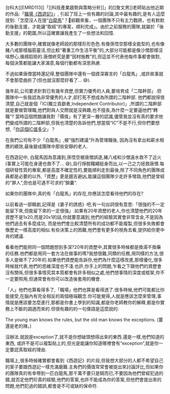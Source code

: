 台科大[[EMRD113]]「[[科技產業趨勢與策略分析]]」的[[詹文男]]老師貼出他近期的作品:「[職場《西遊記》](https://udn.com/news/story/123296/8271443)」, 引起了班上一些有趣的討論,其中最有趣的,是有人這麼提到:「怎麼沒人在提“[白龍馬](https://zh.m.wikipedia.org/zh-tw/%E7%99%BD%E9%BE%99%E9%A9%AC)”？🤣綜觀來看，一個團隊不只有主力戰將，也有默默的後勤支援，才能讓“取經”的專案，順利完成」。由於之前服務的團隊,就屬於「後勤支援」的範圍,所以這確實讓我產生了一些想法和回憶.

大多數的團隊中,確實就像老師說的那樣形形色色.有像孫悟空那樣全能型的,也有像豬八戒那樣腦筋靈活,但比較“著重工作生活平衡”的,大部分可能都是像沙僧那樣沒啥野心,循規蹈矩的.唐僧終究是要“因材施教”的,但這並不代表他每件事都會做對,每個決策都能讓大家滿意,每個行動都有深思熟慮.

不過如果唐僧當時還記得,整個團隊中還有一個資深寡言的「白龍馬」,或許故事就不會那麼曲折了(但也就沒那麼好看了... 😅).

幾年前,公司要求針對已有幾年資歷,但實力優秀的人員,要培育成「二階幹部」.但團隊中一些我認為非常優秀的人才,卻打死不想成為所謂的二階幹部. 他們都說得很清楚,自己就是個「IC(獨立貢獻者,Independent Contributor)」,所謂的二階幹部就是要做管理職,他們對與人交際就是沒興趣,也不擅長,為什麼一定要逼他們“轉職“? 當時這個問題讓我對「價值」有了更深一層的認識,儘管我並沒有真的要求他們變成所謂的二階幹部,但我也清楚的告訴他們,想當個“IC”不是不行,但你們要想想,「[你這個IC值多少](https://vocus.cc/article/61d528b6fd897800018a0b18)」？

在我們公司有不少「白龍馬」,被”強烈建議“升為管理職後, 因為沒有拿出和薪水相應的績效,最後變成團隊中那些安靜的老人.

在西遊記中, 白龍馬因為意識到,孫悟空被唐僧誤逐,豬八戒和沙僧遠水救不了近火(事實上可能在身邊也救不了... 😅),自行掙脫韁繩挺身而出,以一己之力拯救唐僧.每個研發性質的專案,都是高度不確定性的,要能順利走到最後,除了不同角色的團隊成員都是必要的以外,「資歷」更是趨吉避凶,能讓這個團隊少走許多彎路,他們是曾經的“罪人”,但也是可遇不可求的”錦囊“.

如果你的團隊中,真的有「白龍馬」的存在,你應該怎麼看待他們的存在?

以前看過一部韓劇,記得是《妻子的誘惑》吧,有一句台詞很有意思:「很強的不一定能留下來,但能留下來的一定很強」.如果有20年資歷的老人,你也清楚他們的20年資歷不是1x20,而是20x1的話,你就要意識到,他們的經驗其實會非常含金,不是因為他們過去有多麼成功, 而是他們會比較清楚所有的成功都不能複製,但很多失敗都會像歷史一樣高度的相似.有些決策上的困難,他們會有更多的視角去看,提供給你更中肯的建議.

看看他們能把同一個問題想到多深?20年的資歷中,其實很多時候都是換湯不換藥的任務.他們都是用同一套方法在做事的嗎?我想很難,同類的任務,用同樣的方法,很多人是做不了20年的.如果他們資歷能告訴你,他們為什麼這樣改進,那樣優化,很多時候就代表,他們的思維深度也不淺.也許,你手上的問題,乍看之下跟他們的資歷會沒有關係,但很多事情究其本質都會有許多相似之處,他們想事情的深度或框架,你不一定要照用,但通常會有你可以改造後套用的機會.

「人」他們也算看得多了,「職場」他們也算是看得透了.很多時候,他們可能都比你能接受,在腦內有完全相反的兩個極端觀念.你可能覺得,人就是應該怎麼來管理,事情就是應該要怎麼進行,那都是你書上學到的知識,都是你老師教你的解釋,都是你實務上不斷的調適而來的.但很有趣的的一句俚語是這麼說的:

The young man knows the rules, but the old man knows the exceptions. (薑還是老的辣。)

沒辦法.就說是exception了,就不是你想破頭想得出來的東西.還是一樣,他們知道的東西, 或許不是可以複製貼上的,但光是能讓你知道哪裡會有“exception”,就是你一定要認真取經的理由.

職場上,很多時候確實都會看到《西遊記》的片段,但我想大部分的人都不希望自己的案子要跟西遊記一樣充滿磨難.主角們的價值常常會被提出來討論評比,但如果你的團隊真的有幸帶到一匹白龍馬,那千萬不要只是騎而已,不要因為他們曾經犯過的錯,就否定他們珍貴的經驗,他們的答案,也許不能成為你的答案,但他們會提出來的問題,他們犯過的錯誤,都會是不可或缺的保命符.
